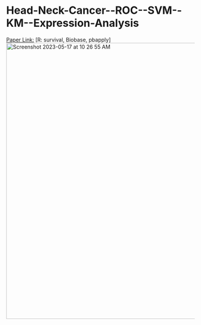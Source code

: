 # Head-Neck-Cancer--ROC--SVM--KM--Expression-Analysis
[Paper Link:](https://www.ncbi.nlm.nih.gov/pubmed/30996559)
[R: survival, Biobase, pbapply]
<img width="738" alt="Screenshot 2023-05-17 at 10 26 55 AM" src="https://github.com/spawar2/Head-Neck-Cancer--ROC--SVM--KM--Expression-Analysis/assets/25118302/e84512a9-b76b-446a-bcab-30f06d36fd61">

